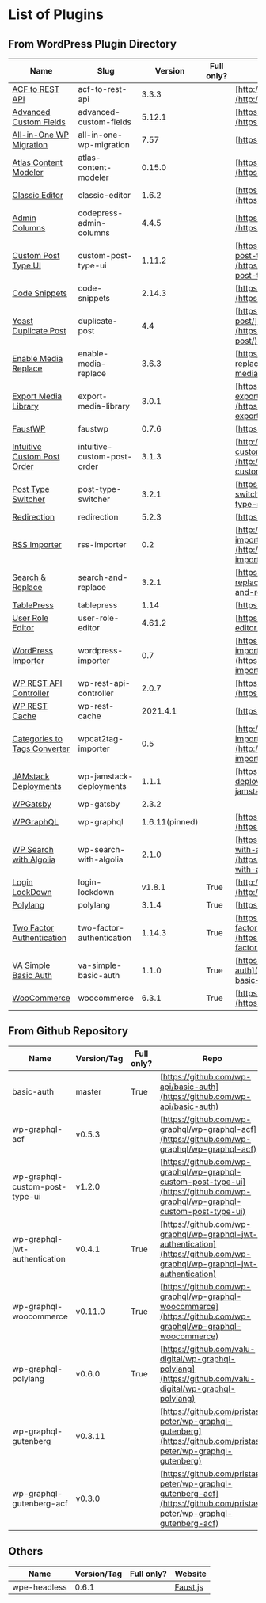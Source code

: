 # List of Plugins

## From WordPress Plugin Directory

| Name | Slug | Version | Full only? | Homepage |
| --- | --- | --- | --- | --- |
| [ACF to REST API](https://wordpress.org/plugins/acf-to-rest-api/) | acf-to-rest-api | 3.3.3 |  | [http://github.com/airesvsg/acf-to-rest-api](http://github.com/airesvsg/acf-to-rest-api) |
| [Advanced Custom Fields](https://wordpress.org/plugins/advanced-custom-fields/) | advanced-custom-fields | 5.12.1 |  | [https://www.advancedcustomfields.com](https://www.advancedcustomfields.com) |
| [All-in-One WP Migration](https://wordpress.org/plugins/all-in-one-wp-migration/) | all-in-one-wp-migration | 7.57 |  | [https://servmask.com/](https://servmask.com/) |
| [Atlas Content Modeler](https://wordpress.org/plugins/atlas-content-modeler/) | atlas-content-modeler | 0.15.0 |  | [https://developers.wpengine.com/](https://developers.wpengine.com/) |
| [Classic Editor](https://wordpress.org/plugins/classic-editor/) | classic-editor | 1.6.2 |  | [https://wordpress.org/plugins/classic-editor/](https://wordpress.org/plugins/classic-editor/) |
| [Admin Columns](https://wordpress.org/plugins/codepress-admin-columns/) | codepress-admin-columns | 4.4.5 |  | [https://www.admincolumns.com](https://www.admincolumns.com) |
| [Custom Post Type UI](https://wordpress.org/plugins/custom-post-type-ui/) | custom-post-type-ui | 1.11.2 |  | [https://github.com/WebDevStudios/custom-post-type-ui/](https://github.com/WebDevStudios/custom-post-type-ui/) |
| [Code Snippets](https://wordpress.org/plugins/code-snippets/) | code-snippets | 2.14.3 |  | [https://github.com/sheabunge/code-snippets](https://github.com/sheabunge/code-snippets) |
| [Yoast Duplicate Post](https://wordpress.org/plugins/duplicate-post/) | duplicate-post | 4.4 |  | [https://yoast.com/wordpress/plugins/duplicate-post/](https://yoast.com/wordpress/plugins/duplicate-post/) |
| [Enable Media Replace](https://wordpress.org/plugins/enable-media-replace/) | enable-media-replace | 3.6.3 |  | [https://wordpress.org/plugins/enable-media-replace/](https://wordpress.org/plugins/enable-media-replace/) |
| [Export Media Library](https://wordpress.org/plugins/export-media-library/) | export-media-library | 3.0.1 |  | [https://github.com/massedge/wordpress-plugin-export-media-library](https://github.com/massedge/wordpress-plugin-export-media-library) |
| [FaustWP](https://wordpress.org/plugins/faustwp/) | faustwp | 0.7.6 |  | [https://faustjs.org/](https://faustjs.org/) |
| [Intuitive Custom Post Order](https://wordpress.org/plugins/intuitive-custom-post-order/) | intuitive-custom-post-order | 3.1.3 |  | [http://hijiriworld.com/web/plugins/intuitive-custom-post-order/](http://hijiriworld.com/web/plugins/intuitive-custom-post-order/) |
| [Post Type Switcher](https://wordpress.org/plugins/post-type-switcher/) | post-type-switcher | 3.2.1 |  | [https://wordpress.org/plugins/post-type-switcher](https://wordpress.org/plugins/post-type-switcher) |
| [Redirection](https://wordpress.org/plugins/redirection/) | redirection | 5.2.3 |  | [https://redirection.me/](https://redirection.me/) |
| [RSS Importer](https://wordpress.org/plugins/rss-importer/) | rss-importer | 0.2 |  | [http://wordpress.org/extend/plugins/rss-importer/](http://wordpress.org/extend/plugins/rss-importer/) |
| [Search &amp; Replace](https://wordpress.org/plugins/search-and-replace/) | search-and-replace | 3.2.1 |  | [https://wordpress.org/plugins/search-and-replace/](https://wordpress.org/plugins/search-and-replace/) |
| [TablePress](https://wordpress.org/plugins/tablepress/) | tablepress | 1.14 |  | [https://tablepress.org/](https://tablepress.org/) |
| [User Role Editor](https://wordpress.org/plugins/user-role-editor/) | user-role-editor | 4.61.2 |  | [https://www.role-editor.com](https://www.role-editor.com) |
| [WordPress Importer](https://wordpress.org/plugins/wordpress-importer/) | wordpress-importer | 0.7 |  | [https://wordpress.org/plugins/wordpress-importer/](https://wordpress.org/plugins/wordpress-importer/) |
| [WP REST API Controller](https://wordpress.org/plugins/wp-rest-api-controller/) | wp-rest-api-controller | 2.0.7 |  | [https://www.yikesplugins.com](https://www.yikesplugins.com) |
| [WP REST Cache](https://wordpress.org/plugins/wp-rest-cache/) | wp-rest-cache | 2021.4.1 |  | [https://www.acato.nl](https://www.acato.nl) |
| [Categories to Tags Converter](https://wordpress.org/plugins/wpcat2tag-importer/) | wpcat2tag-importer | 0.5 |  | [http://wordpress.org/extend/plugins/wpcat2tag-importer/](http://wordpress.org/extend/plugins/wpcat2tag-importer/) |
| [JAMstack Deployments](https://wordpress.org/plugins/wp-jamstack-deployments/) | wp-jamstack-deployments | 1.1.1 |  | [https://github.com/crgeary/wp-jamstack-deployments](https://github.com/crgeary/wp-jamstack-deployments) |
| [WPGatsby](https://wordpress.org/plugins/wp-gatsby/) | wp-gatsby | 2.3.2 |  | []() |
| [WPGraphQL](https://wordpress.org/plugins/wp-graphql/) | wp-graphql | 1.6.11(pinned) |  | [https://github.com/wp-graphql/wp-graphql](https://github.com/wp-graphql/wp-graphql) |
| [WP Search with Algolia](https://wordpress.org/plugins/wp-search-with-algolia/) | wp-search-with-algolia | 2.1.0 |  | [https://github.com/WebDevStudios/wp-search-with-algolia](https://github.com/WebDevStudios/wp-search-with-algolia) |
| [Login LockDown](https://wordpress.org/plugins/login-lockdown/) | login-lockdown | v1.8.1 | True | [http://www.bad-neighborhood.com/](http://www.bad-neighborhood.com/) |
| [Polylang](https://wordpress.org/plugins/polylang/) | polylang | 3.1.4 | True | [https://polylang.pro](https://polylang.pro) |
| [Two Factor Authentication](https://wordpress.org/plugins/two-factor-authentication/) | two-factor-authentication | 1.14.3 | True | [https://www.simbahosting.co.uk/s3/product/two-factor-authentication/](https://www.simbahosting.co.uk/s3/product/two-factor-authentication/) |
| [VA Simple Basic Auth](https://wordpress.org/plugins/va-simple-basic-auth/) | va-simple-basic-auth | 1.1.0 | True | [https://github.com/VisuAlive/va-simple-basic-auth](https://github.com/VisuAlive/va-simple-basic-auth) |
| [WooCommerce](https://wordpress.org/plugins/woocommerce/) | woocommerce | 6.3.1 | True | [https://woocommerce.com/](https://woocommerce.com/) |

## From Github Repository

| Name | Version/Tag | Full only? | Repo |
| --- | --- | --- | --- |
| basic-auth | master | True | [https://github.com/wp-api/basic-auth](https://github.com/wp-api/basic-auth) |
| wp-graphql-acf | v0.5.3 |  | [https://github.com/wp-graphql/wp-graphql-acf](https://github.com/wp-graphql/wp-graphql-acf) |
| wp-graphql-custom-post-type-ui | v1.2.0 |  | [https://github.com/wp-graphql/wp-graphql-custom-post-type-ui](https://github.com/wp-graphql/wp-graphql-custom-post-type-ui) |
| wp-graphql-jwt-authentication | v0.4.1 | True | [https://github.com/wp-graphql/wp-graphql-jwt-authentication](https://github.com/wp-graphql/wp-graphql-jwt-authentication) |
| wp-graphql-woocommerce | v0.11.0 | True | [https://github.com/wp-graphql/wp-graphql-woocommerce](https://github.com/wp-graphql/wp-graphql-woocommerce) |
| wp-graphql-polylang | v0.6.0 | True | [https://github.com/valu-digital/wp-graphql-polylang](https://github.com/valu-digital/wp-graphql-polylang) |
| wp-graphql-gutenberg | v0.3.11 |  | [https://github.com/pristas-peter/wp-graphql-gutenberg](https://github.com/pristas-peter/wp-graphql-gutenberg) |
| wp-graphql-gutenberg-acf | v0.3.0 |  | [https://github.com/pristas-peter/wp-graphql-gutenberg-acf](https://github.com/pristas-peter/wp-graphql-gutenberg-acf) |

## Others

| Name | Version/Tag | Full only? | Website |
| --- | --- | --- | --- |
| wpe-headless | 0.6.1 |  | [Faust.js](https://faustjs.org/docs/tutorial/setup-faustjs#installing-plugins-on-wordpress) |

